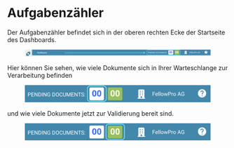 # Aufgabenzähler

Der Aufgabenzähler befindet sich in der oberen rechten Ecke der Startseite des Dashboards.

<figure><img src="../../.gitbook/assets/task-counter1.png" alt=""><figcaption></figcaption></figure>

Hier können Sie sehen, wie viele Dokumente sich in Ihrer Warteschlange zur Verarbeitung befinden

<figure><img src="../../.gitbook/assets/task-counter2.png" alt="" width="563"><figcaption></figcaption></figure>

und wie viele Dokumente jetzt zur Validierung bereit sind.

<figure><img src="../../.gitbook/assets/task-counter3.png" alt="" width="563"><figcaption></figcaption></figure>
